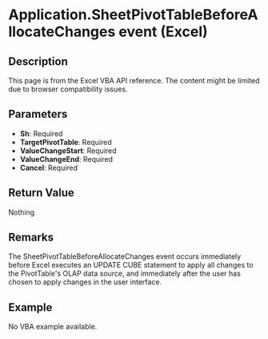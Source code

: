 # Application.SheetPivotTableBeforeAllocateChanges event (Excel)

## Description
This page is from the Excel VBA API reference. The content might be limited due to browser compatibility issues.

## Parameters
- **Sh**: Required
- **TargetPivotTable**: Required
- **ValueChangeStart**: Required
- **ValueChangeEnd**: Required
- **Cancel**: Required

## Return Value
Nothing

## Remarks
The SheetPivotTableBeforeAllocateChanges event occurs immediately before Excel executes an UPDATE CUBE statement to apply all changes to the PivotTable's OLAP data source, and immediately after the user has chosen to apply changes in the user interface.

## Example
No VBA example available.
